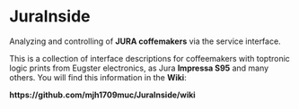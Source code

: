 # JuraInside
Analyzing and controlling of <b>JURA coffemakers</b> via the service interface.

This is a collection of interface descriptions for coffeemakers with toptronic logic prints from Eugster electronics, as Jura <b>Impressa S95</b> and many others. You will find this information in the <b>Wiki</b>:

<b>
https://github.com/mjh1709muc/JuraInside/wiki
</b>
